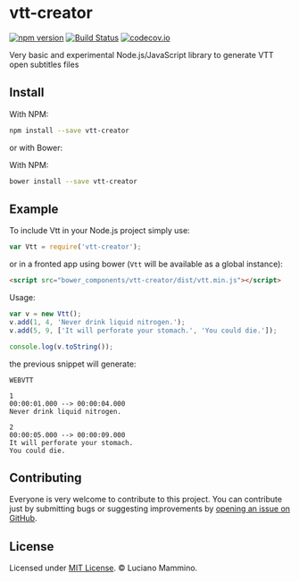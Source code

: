 # vtt-creator

[![npm version](https://badge.fury.io/js/vtt-creator.svg)](http://badge.fury.io/js/vtt-creator)
[![Build Status](https://travis-ci.org/lmammino/vtt-creator.svg?branch=master)](https://travis-ci.org/lmammino/vtt-creator)
[![codecov.io](https://codecov.io/gh/lmammino/vtt-creator/coverage.svg?branch=master)](https://codecov.io/gh/lmammino/vtt-creator)

Very basic and experimental Node.js/JavaScript library to generate VTT open subtitles files


## Install

With NPM:

```bash
npm install --save vtt-creator
```

or with Bower:

With NPM:

```bash
bower install --save vtt-creator
```

## Example

To include Vtt in your Node.js project simply use:

```javascript
var Vtt = require('vtt-creator');
```

or in a fronted app using bower (`Vtt` will be available as a global instance):

```html
<script src="bower_components/vtt-creator/dist/vtt.min.js"></script>
```

Usage:

```javascript
var v = new Vtt();
v.add(1, 4, 'Never drink liquid nitrogen.');
v.add(5, 9, ['It will perforate your stomach.', 'You could die.']);

console.log(v.toString());
```

the previous snippet will generate:

```plain
WEBVTT

1
00:00:01.000 --> 00:00:04.000
Never drink liquid nitrogen.

2
00:00:05.000 --> 00:00:09.000
It will perforate your stomach.
You could die.

```

## Contributing

Everyone is very welcome to contribute to this project.
You can contribute just by submitting bugs or suggesting improvements by
[opening an issue on GitHub](https://github.com/lmammino/vtt-creator/issues).


## License

Licensed under [MIT License](LICENSE). © Luciano Mammino.
